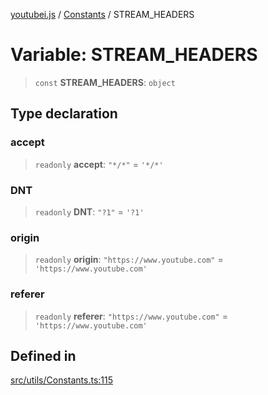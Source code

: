 [youtubei.js](../../../README.md) / [Constants](../README.md) / STREAM\_HEADERS

# Variable: STREAM\_HEADERS

> `const` **STREAM\_HEADERS**: `object`

## Type declaration

### accept

> `readonly` **accept**: `"*/*"` = `'*/*'`

### DNT

> `readonly` **DNT**: `"?1"` = `'?1'`

### origin

> `readonly` **origin**: `"https://www.youtube.com"` = `'https://www.youtube.com'`

### referer

> `readonly` **referer**: `"https://www.youtube.com"` = `'https://www.youtube.com'`

## Defined in

[src/utils/Constants.ts:115](https://github.com/LuanRT/YouTube.js/blob/4ae0cc5c523a2080e68d6c0c1437c78fe318ea30/src/utils/Constants.ts#L115)
